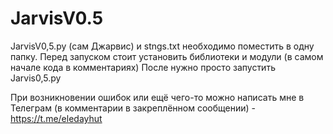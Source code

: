 # JarvisV0.5

JarvisV0,5.py (сам Джарвис) и stngs.txt необходимо поместить в одну папку. Перед запуском стоит установить библиотеки и модули (в самом начале кода в комментариях)
После нужно просто запустить Jarvis0,5.py

При возникновении ошибок или ещё чего-то можно написать мне в Телеграм (в комментарии в закреплённом сообщении) - https://t.me/eledayhut
